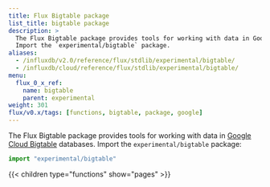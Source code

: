 ```yaml
---
title: Flux Bigtable package
list_title: bigtable package
description: >
  The Flux Bigtable package provides tools for working with data in Google Cloud Bigtable databases.
  Import the `experimental/bigtable` package.
aliases:
  - /influxdb/v2.0/reference/flux/stdlib/experimental/bigtable/
  - /influxdb/cloud/reference/flux/stdlib/experimental/bigtable/
menu:
  flux_0_x_ref:
    name: bigtable
    parent: experimental
weight: 301
flux/v0.x/tags: [functions, bigtable, package, google]
---
```


The Flux Bigtable package provides tools for working with data in
[Google Cloud Bigtable](https://cloud.google.com/bigtable/) databases.
Import the `experimental/bigtable` package:

```js
import "experimental/bigtable"
```

{{< children type="functions" show="pages" >}}

